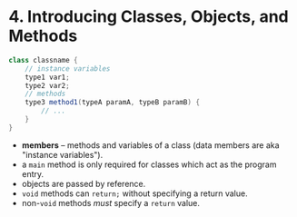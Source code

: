 # 4. Introducing Classes, Objects, and Methods

```java
class classname {
    // instance variables
    type1 var1;
    type2 var2;
    // methods
    type3 method1(typeA paramA, typeB paramB) {
        // ...
    }
}
```

- **members** – methods and variables of a class (data members are aka "instance variables").
- a `main` method is only required for classes which act as the program entry.
- objects are passed by reference.
- `void` methods can `return;` without specifying a return value.
- non-`void` methods _must_ specify a `return` value.
